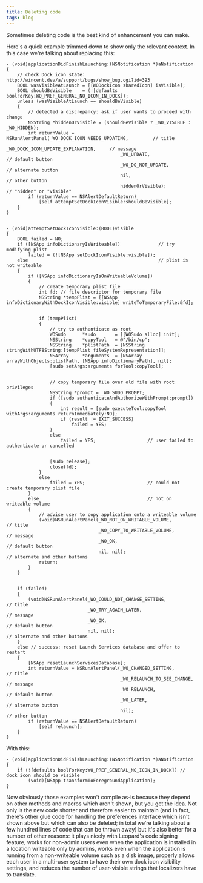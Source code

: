 ```yaml
---
title: Deleting code
tags: blog
---
```


Sometimes deleting code is the best kind of enhancement you can make.

Here's a quick example trimmed down to show only the relevant context. In this case we're talking about replacing this:

    - (void)applicationDidFinishLaunching:(NSNotification *)aNotification
    {
        // check Dock icon state: http://wincent.dev/a/support/bugs/show_bug.cgi?id=393
        BOOL wasVisibleAtLaunch = [[WODockIcon sharedIcon] isVisible];
        BOOL shouldBeVisible    = (![defaults boolForKey:WO_PREF_GENERAL_NO_ICON_IN_DOCK]);
        unless (wasVisibleAtLaunch == shouldBeVisible)
        {
            // detected a discrepancy: ask if user wants to proceed with change
            NSString *hiddenOrVisible = (shouldBeVisible ? _WO_VISIBLE : _WO_HIDDEN);
            int returnValue = NSRunAlertPanel(_WO_DOCK_ICON_NEEDS_UPDATING,         // title
                                              _WO_DOCK_ICON_UPDATE_EXPLANATION,     // message
                                              _WO_UPDATE,                           // default button
                                              _WO_DO_NOT_UPDATE,                    // alternate button
                                              nil,                                  // other button
                                              hiddenOrVisible);                     // "hidden" or "visible"
            if (returnValue == NSAlertDefaultReturn)
                [self attemptSetDockIconVisible:shouldBeVisible];
        }
    }


    - (void)attemptSetDockIconVisible:(BOOL)visible
    {
        BOOL failed = NO;
        if ([NSApp infoDictionaryIsWriteable])              // try modifying plist
            failed = (![NSApp setDockIconVisible:visible]);
        else                                                // plist is not writeable
        {
            if ([NSApp infoDictionaryIsOnWriteableVolume])
            {
                // create temporary plist file
                int fd; // file descriptor for temporary file
                NSString *tempPlist = [[NSApp infoDictionaryWithDockIconVisible:visible] writeToTemporaryFile:&fd];


                if (tempPlist)
                {
                    // try to authenticate as root
                    WOSudo      *sudo       = [[WOSudo alloc] init];
                    NSString    *copyTool   = @"/bin/cp";
                    NSString    *plistPath  = [NSString stringWithUTF8String:[tempPlist fileSystemRepresentation]];
                    NSArray     *arguments  = [NSArray arrayWithObjects:plistPath, [NSApp infoDictionaryPath], nil];
                    [sudo setArgs:arguments forTool:copyTool];


                    // copy temporary file over old file with root privileges
                    NSString *prompt = _WO_SUDO_PROMPT;
                    if ([sudo authenticateAndAuthorizeWithPrompt:prompt])
                    {
                        int result = [sudo executeTool:copyTool withArgs:arguments returnImmediately:NO];
                        if (result != EXIT_SUCCESS)
                            failed = YES;
                    }
                    else
                        failed = YES;                   // user failed to authenticate or cancelled


                    [sudo release];
                    close(fd);
                }
                else
                    failed = YES;                       // could not create temporary plist file
            }
            else                                        // not on writeable volume
            {
                // advise user to copy application onto a writeable volume
                (void)NSRunAlertPanel(_WO_NOT_ON_WRITABLE_VOLUME,           // title
                                      _WO_COPY_TO_WRITABLE_VOLUME,          // message
                                      _WO_OK,                               // default button
                                      nil, nil);                            // alternate and other buttons
                return;
            }
        }


        if (failed)
        {
            (void)NSRunAlertPanel(_WO_COULD_NOT_CHANGE_SETTING,             // title
                                  _WO_TRY_AGAIN_LATER,                      // message
                                  _WO_OK,                                   // default button
                                  nil, nil);                                // alternate and other buttons
        }
        else // success: reset Launch Services database and offer to restart
        {
            [NSApp resetLaunchServicesDatabase];
            int returnValue = NSRunAlertPanel(_WO_CHANGED_SETTING,          // title
                                              _WO_RELAUNCH_TO_SEE_CHANGE,   // message
                                              _WO_RELAUNCH,                 // default button
                                              _WO_LATER,                    // alternate button
                                              nil);                         // other button
            if (returnValue == NSAlertDefaultReturn)
                [self relaunch];
        }
    }

With this:

    - (void)applicationDidFinishLaunching:(NSNotification *)aNotification
    {
        if (![defaults boolForKey:WO_PREF_GENERAL_NO_ICON_IN_DOCK]) // dock icon should be visible
            (void)[NSApp transformToForegroundApplication];
    }

Now obviously those examples won't compile as-is because they depend on other methods and macros which aren't shown, but you get the idea. Not only is the new code shorter and therefore easier to maintain (and in fact, there's other glue code for handling the preferences interface which isn't shown above but which can also be deleted; in total we're talking about a few hundred lines of code that can be thrown away) but it's also better for a number of other reasons: it plays nicely with Leopard's code signing feature, works for non-admin users even when the application is installed in a location writeable only by admins, works even when the application is running from a non-writeable volume such as a disk image, properly allows each user in a multi-user system to have their own dock icon visibility settings, and reduces the number of user-visible strings that localizers have to translate.
